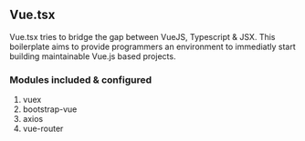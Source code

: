 ## Vue.tsx

Vue.tsx tries to bridge the gap between VueJS, Typescript & JSX. This boilerplate aims to provide programmers an environment to immediatly start building maintainable Vue.js based projects. 

### Modules included & configured
1. vuex
2. bootstrap-vue
3. axios
4. vue-router